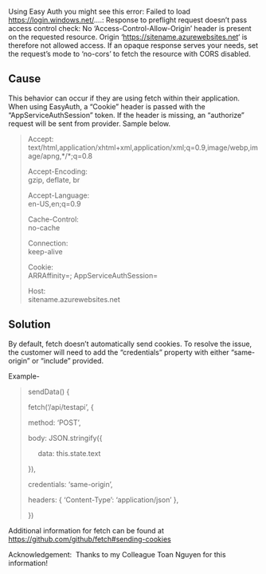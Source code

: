 Using Easy Auth you might see this error: Failed to load <https://login.windows.net/>….: Response to preflight request doesn&#8217;t pass access control check: No &#8216;Access-Control-Allow-Origin&#8217; header is present on the requested resource. Origin &#8216;<https://sitename.azurewebsites.net>&#8216; is therefore not allowed access. If an opaque response serves your needs, set the request&#8217;s mode to &#8216;no-cors&#8217; to fetch the resource with CORS disabled.

## Cause

This behavior can occur if they are using fetch within their application. When using EasyAuth, a &#8220;Cookie&#8221; header is passed with the &#8220;AppServiceAuthSession&#8221; token. If the header is missing, an &#8220;authorize&#8221; request will be sent from provider. Sample below.

> Accept:  
> text/html,application/xhtml+xml,application/xml;q=0.9,image/webp,image/apng,\*/\*;q=0.8
> 
> Accept-Encoding:  
> gzip, deflate, br
> 
> Accept-Language:  
> en-US,en;q=0.9
> 
> Cache-Control:  
> no-cache
> 
> Connection:  
> keep-alive
> 
> Cookie:  
> ARRAffinity=<removed>; AppServiceAuthSession=<removed>
> 
> Host:  
> sitename.azurewebsites.net



## Solution

By default, fetch doesn&#8217;t automatically send cookies. To resolve the issue, the customer will need to add the &#8220;credentials&#8221; property with either &#8220;same-origin&#8221; or &#8220;include&#8221; provided.

Example-

> sendData() {
> 
> fetch(&#8216;/api/testapi&#8217;, {
> 
> method: &#8216;POST&#8217;,
> 
> body: JSON.stringify({
> 
> &nbsp;&nbsp;&nbsp;&nbsp; data: this.state.text
> 
> }),
> 
> credentials: &#8216;same-origin&#8217;,
> 
> headers: { &#8216;Content-Type&#8217;: &#8216;application/json&#8217; },
> 
> })

Additional information for fetch can be found at <https://github.com/github/fetch#sending-cookies>



Acknowledgement:&nbsp; Thanks to my Colleague Toan Nguyen for this information!